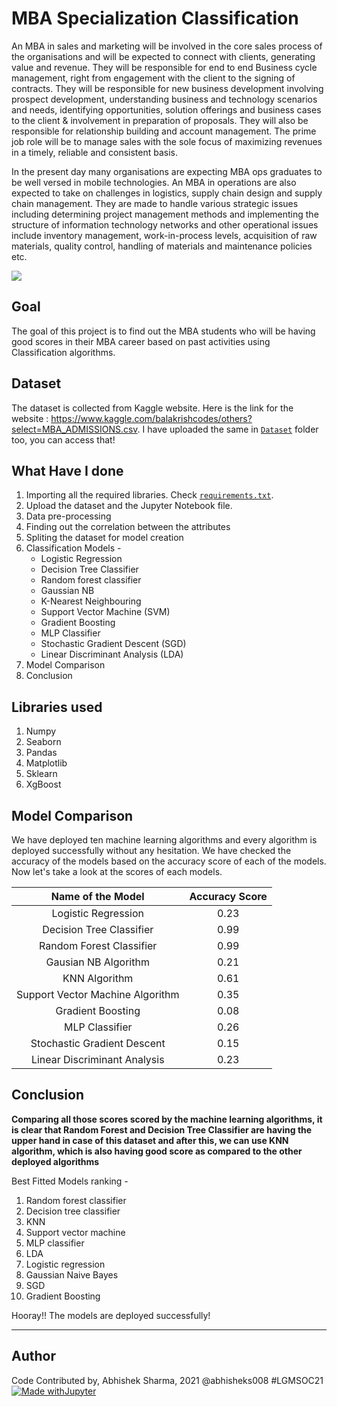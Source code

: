 # MBA Specialization Classification
An MBA in sales and marketing will be involved in the core sales process of the organisations and will be expected to connect with clients, generating value and revenue. They will be responsible for end to end Business cycle management, right from engagement with the client to the signing of contracts. They will be responsible for new business development involving prospect development, understanding business and technology scenarios and needs, identifying opportunities, solution offerings and business cases to the client & involvement in preparation of proposals. They will also be responsible for relationship building and account management. The prime job role will be to manage sales with the sole focus of maximizing revenues in a timely, reliable and consistent basis.

In the present day many organisations are expecting MBA ops graduates to be well versed in mobile technologies. An MBA in operations are also expected to take on challenges in logistics, supply chain design and supply chain management. They are made to handle various strategic issues including determining project management methods and implementing the structure of information technology networks and other operational issues include inventory management, work-in-process levels, acquisition of raw materials, quality control, handling of materials and maintenance policies etc.

![](https://github.com/abhisheks008/ML-ProjectKart/blob/patch-21/MBA%20Specialization%20Classification/Images/mba1.png)

## Goal
The goal of this project is to find out the MBA students who will be having good scores in their MBA career based on past activities using Classification algorithms.

## Dataset
The dataset is collected from Kaggle website. Here is the link for the website : https://www.kaggle.com/balakrishcodes/others?select=MBA_ADMISSIONS.csv. I have uploaded the same in [`Dataset`](https://github.com/abhisheks008/ML-ProjectKart/tree/patch-21/MBA%20Specialization%20Classification/Dataset) folder too, you can access that!

## What Have I done
1. Importing all the required libraries. Check [`requirements.txt`](https://github.com/abhisheks008/ML-ProjectKart/blob/patch-21/MBA%20Specialization%20Classification/requirements.txt).
2. Upload the dataset and the Jupyter Notebook file.
3. Data pre-processing
4. Finding out the correlation between the attributes
5. Spliting the dataset for model creation
6. Classification Models -
    - Logistic Regression
    - Decision Tree Classifier
    - Random forest classifier
    - Gaussian NB
    - K-Nearest Neighbouring
    - Support Vector Machine (SVM)
    * Gradient Boosting
    - MLP Classifier
    - Stochastic Gradient Descent (SGD)
    - Linear Discriminant Analysis (LDA)
7. Model Comparison
8. Conclusion

## Libraries used
1. Numpy
2. Seaborn
3. Pandas
4. Matplotlib
5. Sklearn
6. XgBoost


## Model Comparison
We have deployed ten machine learning algorithms and every algorithm is deployed successfully without any hesitation. We have checked the accuracy of the models based on the accuracy score of each of the models. Now let's take a look at the scores of each models.

|Name of the Model|Accuracy Score|
|:---:|:---:|
|Logistic Regression|0.23|
|Decision Tree Classifier|0.99|
|Random Forest Classifier|0.99|
|Gausian NB Algorithm|0.21|
|KNN Algorithm|0.61|
|Support Vector Machine Algorithm|0.35|
|Gradient Boosting|0.08|
|MLP Classifier|0.26|
|Stochastic Gradient Descent|0.15|
|Linear Discriminant Analysis|0.23|


## Conclusion
**Comparing all those scores scored by the machine learning algorithms, it is clear that Random Forest and Decision Tree Classifier are having the upper hand in case of this dataset and after this, we can use KNN algorithm, which is also having good score as compared to the other deployed algorithms**

Best Fitted Models ranking - 
1. Random forest classifier
2. Decision tree classifier
3. KNN
4. Support vector machine
5. MLP classifier
6. LDA
7. Logistic regression
8. Gaussian Naive Bayes
9. SGD
10. Gradient Boosting

Hooray!! The models are deployed successfully!

********************************************************************

## Author
Code Contributed by, Abhishek Sharma, 2021 @abhisheks008 #LGMSOC21
[![Made withJupyter](https://img.shields.io/badge/Made%20with-Jupyter-orange?style=for-the-badge&logo=Jupyter)](https://jupyter.org/try)
